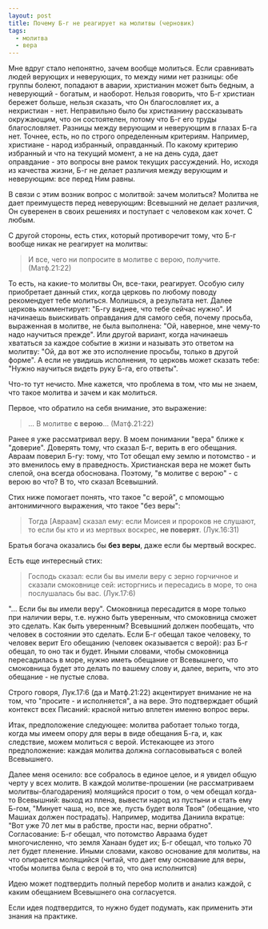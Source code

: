 ```yaml
---
layout: post
title: Почему Б-г не реагирует на молитвы (черновик)
tags: 
  - молитва
  - вера
---
```


Мне вдруг стало непонятно, зачем вообще молиться. Если сравнивать людей верующих и неверующих, то между ними нет разницы: обе группы болеют, попадают в аварии, христианин может быть бедным, а неверующий - богатым, и наоборот. Нельзя говорить, что Б-г христиан бережет больше, нельзя сказать, что Он благословляет их, а нехристиан - нет. Неправильно было бы христианину рассказывать окружающим, что он состоятелен, потому что Б-г его труды благословляет. Разницы между верующим и неверующим в глазах Б-га нет. Точнее, есть, но по строго определенным критериям. Например, христиане - народ избранный, оправданный. По какому критерию избранный и что на текущий момент, а не на день суда, дает оправдание - это вопросы вне рамок текущих рассуждений. Но, исходя из качества жизни, Б-г не делает различия между верующим и неверующим: все перед Ним равны.

В связи с этим возник вопрос с молитвой: зачем молиться? Молитва не дает преимуществ перед неверующим: Всевышний не делает различия, Он суверенен в своих решениях и поступает с человеком как хочет. С любым.

С другой стороны, есть стих, который противоречит тому, что Б-г вообще никак не реагирует на молитвы:

> И все, чего ни попросите в молитве с верою, получите. (Матф.21:22)

То есть, на какие-то молитвы Он, все-таки, реагирует. Особую силу приобретает данный стих, когда церковь по любому поводу рекомендует тебе молиться. Молишься, а результата нет. Далее церковь комментирует: "Б-гу виднее, что тебе сейчас нужно". И начинаешь выискивать оправдания для самого себя, почему просьба, выраженная в молитве, не была выполнена: "Ой, наверное, мне чему-то надо научиться прежде". Или другой вариант, когда начинаешь хвататься за каждое событие в жизни и называть это ответом на молитву: "Ой, да вот же это исполнение просьбы, только в другой форме". А если не увидишь исполнения, то церковь может сказать тебе: "Нужно научиться видеть руку Б-га, его ответы".

Что-то тут нечисто. Мне кажется, что проблема в том, что мы не знаем, что такое молитва и зачем и как молиться.

Первое, что обратило на себя внимание, это выражение:

> ... В молитве **с верою**... (Матф.21:22)

Ранее я уже рассматривал веру. В моем понимании "вера" ближе к "доверие". Доверять тому, что сказал Б-г, верить в его обещания. Авраам поверил Б-гу: тому, что Тот обещал ему землю и потомство - и это вменилось ему в праведность. Христианская вера не может быть слепой, она всегда обоснована. Поэтому, "в молитве с верою" - с верою во что? В то, что сказал Всевышний.

Стих ниже помогает понять, что такое "с верой", с мпомощью антонимичного выражения, что такое "без веры":

> Тогда [Авраам] сказал ему: если Моисея и пророков не слушают, то если бы кто и из мертвых воскрес, **не поверят**. (Лук.16:31)

Братья богача оказались бы **без веры**, даже если бы мертвый воскрес.

Есть еще интересный стих:

> Господь сказал: если бы вы имели веру с зерно горчичное и сказали смоковнице сей: исторгнись и пересадись в море, то она послушалась бы вас. (Лук.17:6)

"... Если бы вы имели веру". Смоковница пересадится в море только при наличии веры, т.е. нужно быть уверенным, что смоковница сможет это сделать. Как быть уверенным? Всевышний должен пообещать, что человек в состоянии это сделать. Если Б-г обещал такое человеку, то человек верит Его обещанию (человек оказывается с верой): раз Б-г обещал, то оно так и будет. Иными словами, чтобы смоковница пересадилась в море, нужно иметь обещание от Всевышнего, что смоковница будет это делать по вашему слову и, далее, верить, что это обещание - не пустые слова.

Строго говоря, Лук.17:6 (да и Матф.21:22) акцентирует внимание не на том, что "просите - и исполняется", а на вере. Это подтверждает общий контекст всех Писаний: красной нитью вплетен именно вопрос веры.

Итак, предположение следующее: молитва работает только тогда, когда мы имеем опору для веры в виде обещания Б-га, и, как следствие, можем молиться с верой. Истекающее из этого предположение: каждая молитва должна согласовываться с волей Всевышнего.

Далее меня осенило: все собралось в единое целое, и я увидел общую черту у всех молитв. В каждой молитве-прошении (не рассматриваем молитвы-благодарения) молящийся просит о том, о чем обещал когда-то Всевышний: выход из плена, вывести народ из пустыни и стать ему Б-гом, "Минует чаша, но, все же, пусть будет воля Твоя" (обещание, что Машиах должен пострадать). Например, модитва Даниила вкратце: "Вот уже 70 лет мы в рабстве, прости нас, верни обратно". Согласование: Б-г обещал, что потомство Авраама будет многочисленно, что земля Ханаан будет их; Б-г обещал, что только 70 лет будет пленение. Иными словами, каково основание для молитвы, на что опирается молящийся (читай, что дает ему основание для веры, чтобы молитва была с верой в то, что она исполнится)

Идею может подтвердить полный перебор молитв и анализ каждой, с каким обещанием Всевышнего она согласуется.

Если идея подтвердится, то нужно будет подумать, как применить эти знания на практике.
